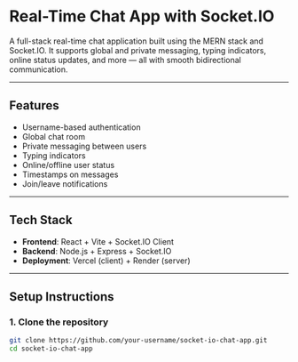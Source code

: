 # Real-Time Chat App with Socket.IO

A full-stack real-time chat application built using the MERN stack and Socket.IO. It supports global and private messaging, typing indicators, online status updates, and more — all with smooth bidirectional communication.

---

##  Features

-  Username-based authentication
-  Global chat room
-  Private messaging between users
-  Typing indicators
-  Online/offline user status
-  Timestamps on messages
-  Join/leave notifications

---

## Tech Stack

- **Frontend**: React + Vite + Socket.IO Client
- **Backend**: Node.js + Express + Socket.IO
- **Deployment**: Vercel (client) + Render (server)

---

## Setup Instructions

### 1. Clone the repository

```bash
git clone https://github.com/your-username/socket-io-chat-app.git
cd socket-io-chat-app